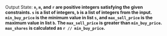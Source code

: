 Output State: **`n`, `m`, and `r` are positive integers satisfying the given constraints. `s` is a list of integers, `b` is a list of integers from the input. `min_buy_price` is the minimum value in list `s`, and `max_sell_price` is the maximum value in list `b`. The `max_sell_price` is greater than `min_buy_price`. `max_shares` is calculated as `r // min_buy_price`.**